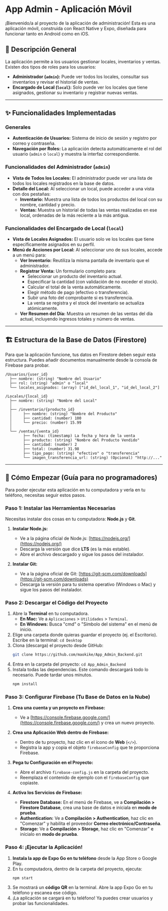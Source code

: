 # App Admin - Aplicación Móvil

¡Bienvenido/a al proyecto de la aplicación de administración! Esta es una aplicación móvil, construida con React Native y Expo, diseñada para funcionar tanto en Android como en iOS.

## 📜 Descripción General

La aplicación permite a los usuarios gestionar locales, inventarios y ventas. Existen dos tipos de roles para los usuarios:
- **Administrador (`admin`):** Puede ver todos los locales, consultar sus inventarios y revisar el historial de ventas.
- **Encargado de Local (`local`):** Solo puede ver los locales que tiene asignados, gestionar su inventario y registrar nuevas ventas.

---

## ✨ Funcionalidades Implementadas

### Generales
- **Autenticación de Usuarios:** Sistema de inicio de sesión y registro por correo y contraseña.
- **Navegación por Roles:** La aplicación detecta automáticamente el rol del usuario (`admin` o `local`) y muestra la interfaz correspondiente.

### Funcionalidades del Administrador (`admin`)
- **Vista de Todos los Locales:** El administrador puede ver una lista de todos los locales registrados en la base de datos.
- **Detalle del Local:** Al seleccionar un local, puede acceder a una vista con dos pestañas:
  - **Inventario:** Muestra una lista de todos los productos del local con su nombre, cantidad y precio.
  - **Ventas:** Muestra un historial de todas las ventas realizadas en ese local, ordenadas de la más reciente a la más antigua.

### Funcionalidades del Encargado de Local (`local`)
- **Vista de Locales Asignados:** El usuario solo ve los locales que tiene específicamente asignados en su perfil.
- **Menú de Acciones por Local:** Al seleccionar uno de sus locales, accede a un menú para:
  - **Ver Inventario:** Reutiliza la misma pantalla de inventario que el administrador.
  - **Registrar Venta:** Un formulario completo para:
    - Seleccionar un producto del inventario actual.
    - Especificar la cantidad (con validación de no exceder el stock).
    - Calcular el total de la venta automáticamente.
    - Elegir método de pago (efectivo o transferencia).
    - Subir una foto del comprobante si es transferencia.
    - La venta se registra y el stock del inventario se actualiza atómicamente.
  - **Ver Resumen del Día:** Muestra un resumen de las ventas del día actual, incluyendo ingresos totales y número de ventas.

---

## 🏗️ Estructura de la Base de Datos (Firestore)

Para que la aplicación funcione, tus datos en Firestore deben seguir esta estructura. Puedes añadir documentos manualmente desde la consola de Firebase para probar.

```
/Usuarios/{user_id}
  ├── nombre: (string) "Nombre del Usuario"
  ├── rol: (string) "admin" o "local"
  └── locales_asignados: (array) ["id_del_local_1", "id_del_local_2"]

/Locales/{local_id}
  ├── nombre: (string) "Nombre del Local"
  │
  ├── /inventario/{producto_id}
  │     ├── nombre: (string) "Nombre del Producto"
  │     ├── cantidad: (number) 100
  │     └── precio: (number) 15.99
  │
  └── /ventas/{venta_id}
        ├── fecha: (timestamp) La fecha y hora de la venta
        ├── producto: (string) "Nombre del Producto Vendido"
        ├── cantidad: (number) 2
        ├── total: (number) 31.98
        ├── tipo_pago: (string) "efectivo" o "transferencia"
        └── imagen_transferencia_url: (string) (Opcional) "http://..."
```

---

## 🚀 Cómo Empezar (Guía para no programadores)

Para poder ejecutar esta aplicación en tu computadora y verla en tu teléfono, necesitas seguir estos pasos.

### Paso 1: Instalar las Herramientas Necesarias

Necesitas instalar dos cosas en tu computadora: **Node.js** y **Git**.

1.  **Instalar Node.js:**
    *   Ve a la página oficial de Node.js: [https://nodejs.org/](https://nodejs.org/)
    *   Descarga la versión que dice **LTS** (es la más estable).
    *   Abre el archivo descargado y sigue los pasos del instalador.

2.  **Instalar Git:**
    *   Ve a la página oficial de Git: [https://git-scm.com/downloads](https://git-scm.com/downloads)
    *   Descarga la versión para tu sistema operativo (Windows o Mac) y sigue los pasos del instalador.

### Paso 2: Descargar el Código del Proyecto

1.  Abre la **Terminal** en tu computadora.
    *   **En Mac:** Ve a `Aplicaciones` > `Utilidades` > `Terminal`.
    *   **En Windows:** Busca "cmd" o "Símbolo del sistema" en el menú de inicio.
2.  Elige una carpeta donde quieras guardar el proyecto (ej. el Escritorio). Escribe en la terminal: `cd Desktop`
3.  Clona (descarga) el proyecto desde GitHub:
    ```bash
    git clone https://github.com/maokike/App_Admin_Backend.git
    ```
4.  Entra en la carpeta del proyecto: `cd App_Admin_Backend`
5.  Instala todas las dependencias. Este comando descargará todo lo necesario. Puede tardar unos minutos.
    ```bash
    npm install
    ```

### Paso 3: Configurar Firebase (Tu Base de Datos en la Nube)

1.  **Crea una cuenta y un proyecto en Firebase:**
    *   Ve a [https://console.firebase.google.com/](https://console.firebase.google.com/) y crea un nuevo proyecto.

2.  **Crea una Aplicación Web dentro de Firebase:**
    *   Dentro de tu proyecto, haz clic en el ícono de **Web** (`</>`).
    *   Registra la app y copia el objeto `firebaseConfig` que te proporciona Firebase.

3.  **Pega tu Configuración en el Proyecto:**
    *   Abre el archivo `firebase-config.js` en la carpeta del proyecto.
    *   Reemplaza el contenido de ejemplo con el `firebaseConfig` que copiaste.

4.  **Activa los Servicios de Firebase:**
    *   **Firestore Database:** En el menú de Firebase, ve a **Compilación > Firestore Database**, crea una base de datos e iníciala en **modo de prueba**.
    *   **Authentication:** Ve a **Compilación > Authentication**, haz clic en "Comenzar" y habilita el proveedor **Correo electrónico/Contraseña**.
    *   **Storage:** Ve a **Compilación > Storage**, haz clic en "Comenzar" e inícialo en **modo de prueba**.

### Paso 4: ¡Ejecutar la Aplicación!

1.  **Instala la app de Expo Go en tu teléfono** desde la App Store o Google Play.
2.  En tu computadora, dentro de la carpeta del proyecto, ejecuta:
    ```bash
    npm start
    ```
3.  Se mostrará un **código QR** en la terminal. Abre la app Expo Go en tu teléfono y escanea ese código.
4.  ¡La aplicación se cargará en tu teléfono! Ya puedes crear usuarios y probar las funcionalidades.

